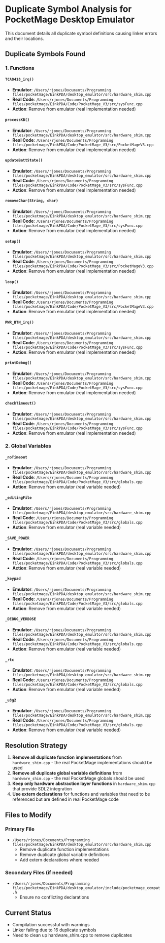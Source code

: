 # Duplicate Symbol Analysis for PocketMage Desktop Emulator

This document details all duplicate symbol definitions causing linker errors and their locations.

## Duplicate Symbols Found

### 1. Functions

#### `TCA8418_irq()`
- **Emulator**: `/Users/rjones/Documents/Programming files/pocketmage/EinkPDA/desktop_emulator/src/hardware_shim.cpp`
- **Real Code**: `/Users/rjones/Documents/Programming files/pocketmage/EinkPDA/Code/PocketMage_V3/src/sysFunc.cpp`
- **Action**: Remove from emulator (real implementation needed)

#### `processKB()`
- **Emulator**: `/Users/rjones/Documents/Programming files/pocketmage/EinkPDA/desktop_emulator/src/hardware_shim.cpp`
- **Real Code**: `/Users/rjones/Documents/Programming files/pocketmage/EinkPDA/Code/PocketMage_V3/src/PocketMageV3.cpp`
- **Action**: Remove from emulator (real implementation needed)

#### `updateBattState()`
- **Emulator**: `/Users/rjones/Documents/Programming files/pocketmage/EinkPDA/desktop_emulator/src/hardware_shim.cpp`
- **Real Code**: `/Users/rjones/Documents/Programming files/pocketmage/EinkPDA/Code/PocketMage_V3/src/sysFunc.cpp`
- **Action**: Remove from emulator (real implementation needed)

#### `removeChar(String, char)`
- **Emulator**: `/Users/rjones/Documents/Programming files/pocketmage/EinkPDA/desktop_emulator/src/hardware_shim.cpp`
- **Real Code**: `/Users/rjones/Documents/Programming files/pocketmage/EinkPDA/Code/PocketMage_V3/src/sysFunc.cpp`
- **Action**: Remove from emulator (real implementation needed)

#### `setup()`
- **Emulator**: `/Users/rjones/Documents/Programming files/pocketmage/EinkPDA/desktop_emulator/src/hardware_shim.cpp`
- **Real Code**: `/Users/rjones/Documents/Programming files/pocketmage/EinkPDA/Code/PocketMage_V3/src/PocketMageV3.cpp`
- **Action**: Remove from emulator (real implementation needed)

#### `loop()`
- **Emulator**: `/Users/rjones/Documents/Programming files/pocketmage/EinkPDA/desktop_emulator/src/hardware_shim.cpp`
- **Real Code**: `/Users/rjones/Documents/Programming files/pocketmage/EinkPDA/Code/PocketMage_V3/src/PocketMageV3.cpp`
- **Action**: Remove from emulator (real implementation needed)

#### `PWR_BTN_irq()`
- **Emulator**: `/Users/rjones/Documents/Programming files/pocketmage/EinkPDA/desktop_emulator/src/hardware_shim.cpp`
- **Real Code**: `/Users/rjones/Documents/Programming files/pocketmage/EinkPDA/Code/PocketMage_V3/src/sysFunc.cpp`
- **Action**: Remove from emulator (real implementation needed)

#### `printDebug()`
- **Emulator**: `/Users/rjones/Documents/Programming files/pocketmage/EinkPDA/desktop_emulator/src/hardware_shim.cpp`
- **Real Code**: `/Users/rjones/Documents/Programming files/pocketmage/EinkPDA/Code/PocketMage_V3/src/sysFunc.cpp`
- **Action**: Remove from emulator (real implementation needed)

#### `checkTimeout()`
- **Emulator**: `/Users/rjones/Documents/Programming files/pocketmage/EinkPDA/desktop_emulator/src/hardware_shim.cpp`
- **Real Code**: `/Users/rjones/Documents/Programming files/pocketmage/EinkPDA/Code/PocketMage_V3/src/sysFunc.cpp`
- **Action**: Remove from emulator (real implementation needed)

### 2. Global Variables

#### `_noTimeout`
- **Emulator**: `/Users/rjones/Documents/Programming files/pocketmage/EinkPDA/desktop_emulator/src/hardware_shim.cpp`
- **Real Code**: `/Users/rjones/Documents/Programming files/pocketmage/EinkPDA/Code/PocketMage_V3/src/globals.cpp`
- **Action**: Remove from emulator (real variable needed)

#### `_editingFile`
- **Emulator**: `/Users/rjones/Documents/Programming files/pocketmage/EinkPDA/desktop_emulator/src/hardware_shim.cpp`
- **Real Code**: `/Users/rjones/Documents/Programming files/pocketmage/EinkPDA/Code/PocketMage_V3/src/globals.cpp`
- **Action**: Remove from emulator (real variable needed)

#### `_SAVE_POWER`
- **Emulator**: `/Users/rjones/Documents/Programming files/pocketmage/EinkPDA/desktop_emulator/src/hardware_shim.cpp`
- **Real Code**: `/Users/rjones/Documents/Programming files/pocketmage/EinkPDA/Code/PocketMage_V3/src/globals.cpp`
- **Action**: Remove from emulator (real variable needed)

#### `_keypad`
- **Emulator**: `/Users/rjones/Documents/Programming files/pocketmage/EinkPDA/desktop_emulator/src/hardware_shim.cpp`
- **Real Code**: `/Users/rjones/Documents/Programming files/pocketmage/EinkPDA/Code/PocketMage_V3/src/globals.cpp`
- **Action**: Remove from emulator (real variable needed)

#### `_DEBUG_VERBOSE`
- **Emulator**: `/Users/rjones/Documents/Programming files/pocketmage/EinkPDA/desktop_emulator/src/hardware_shim.cpp`
- **Real Code**: `/Users/rjones/Documents/Programming files/pocketmage/EinkPDA/Code/PocketMage_V3/src/globals.cpp`
- **Action**: Remove from emulator (real variable needed)

#### `_rtc`
- **Emulator**: `/Users/rjones/Documents/Programming files/pocketmage/EinkPDA/desktop_emulator/src/hardware_shim.cpp`
- **Real Code**: `/Users/rjones/Documents/Programming files/pocketmage/EinkPDA/Code/PocketMage_V3/src/globals.cpp`
- **Action**: Remove from emulator (real variable needed)

#### `_u8g2`
- **Emulator**: `/Users/rjones/Documents/Programming files/pocketmage/EinkPDA/desktop_emulator/src/hardware_shim.cpp`
- **Real Code**: `/Users/rjones/Documents/Programming files/pocketmage/EinkPDA/Code/PocketMage_V3/src/globals.cpp`
- **Action**: Remove from emulator (real variable needed)

## Resolution Strategy

1. **Remove all duplicate function implementations** from `hardware_shim.cpp` - the real PocketMage implementations should be used
2. **Remove all duplicate global variable definitions** from `hardware_shim.cpp` - the real PocketMage globals should be used
3. **Keep only hardware abstraction layer functions** in `hardware_shim.cpp` that provide SDL2 integration
4. **Use extern declarations** for functions and variables that need to be referenced but are defined in real PocketMage code

## Files to Modify

### Primary File
- `/Users/rjones/Documents/Programming files/pocketmage/EinkPDA/desktop_emulator/src/hardware_shim.cpp`
  - Remove duplicate function implementations
  - Remove duplicate global variable definitions
  - Add extern declarations where needed

### Secondary Files (if needed)
- `/Users/rjones/Documents/Programming files/pocketmage/EinkPDA/desktop_emulator/include/pocketmage_compat.h`
  - Ensure no conflicting declarations

## Current Status
- Compilation successful with warnings
- Linker failing due to 16 duplicate symbols
- Need to clean up hardware_shim.cpp to remove duplicates
